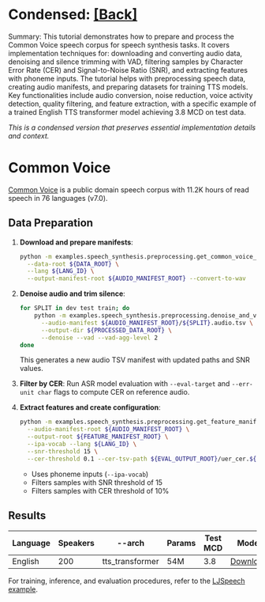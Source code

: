 # Condensed: [[Back]](..)

Summary: This tutorial demonstrates how to prepare and process the Common Voice speech corpus for speech synthesis tasks. It covers implementation techniques for: downloading and converting audio data, denoising and silence trimming with VAD, filtering samples by Character Error Rate (CER) and Signal-to-Noise Ratio (SNR), and extracting features with phoneme inputs. The tutorial helps with preprocessing speech data, creating audio manifests, and preparing datasets for training TTS models. Key functionalities include audio conversion, noise reduction, voice activity detection, quality filtering, and feature extraction, with a specific example of a trained English TTS transformer model achieving 3.8 MCD on test data.

*This is a condensed version that preserves essential implementation details and context.*

# Common Voice

[Common Voice](https://commonvoice.mozilla.org/en/datasets) is a public domain speech corpus with 11.2K hours of read speech in 76 languages (v7.0).

## Data Preparation

1. **Download and prepare manifests**:
   ```bash
   python -m examples.speech_synthesis.preprocessing.get_common_voice_audio_manifest \
     --data-root ${DATA_ROOT} \
     --lang ${LANG_ID} \
     --output-manifest-root ${AUDIO_MANIFEST_ROOT} --convert-to-wav
   ```

2. **Denoise audio and trim silence**:
   ```bash
   for SPLIT in dev test train; do
       python -m examples.speech_synthesis.preprocessing.denoise_and_vad_audio \
         --audio-manifest ${AUDIO_MANIFEST_ROOT}/${SPLIT}.audio.tsv \
         --output-dir ${PROCESSED_DATA_ROOT} \
         --denoise --vad --vad-agg-level 2
   done
   ```
   This generates a new audio TSV manifest with updated paths and SNR values.

3. **Filter by CER**: Run ASR model evaluation with `--eval-target` and `--err-unit char` flags to compute CER on reference audio.

4. **Extract features and create configuration**:
   ```bash
   python -m examples.speech_synthesis.preprocessing.get_feature_manifest \
     --audio-manifest-root ${AUDIO_MANIFEST_ROOT} \
     --output-root ${FEATURE_MANIFEST_ROOT} \
     --ipa-vocab --lang ${LANG_ID} \
     --snr-threshold 15 \
     --cer-threshold 0.1 --cer-tsv-path ${EVAL_OUTPUT_ROOT}/uer_cer.${SPLIT}.tsv
   ```
   - Uses phoneme inputs (`--ipa-vocab`)
   - Filters samples with SNR threshold of 15
   - Filters samples with CER threshold of 10%

## Results

| Language | Speakers | --arch | Params | Test MCD | Model |
|---|---|---|---|---|---|
| English | 200 | tts_transformer | 54M | 3.8 | [Download](https://dl.fbaipublicfiles.com/fairseq/s2/cv4_en200_transformer_phn.tar) |

For training, inference, and evaluation procedures, refer to the [LJSpeech example](../docs/ljspeech_example.md).